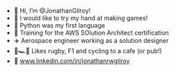 - 👋 Hi, I’m @JonathanGilroy!
- 👀 I would like to try my hand at making games!
- 🐍 Python was my first language
- 🌱 Training for the AWS SOlution Architect certification
- ✈️ Aerospace engineer working as a solution designer
- 🏉🏎️🚴 Likes rugby, F1 and cycling to a cafe (or pub!)
- 🔎 www.linkedin.com/in/jonathanrwgilroy
